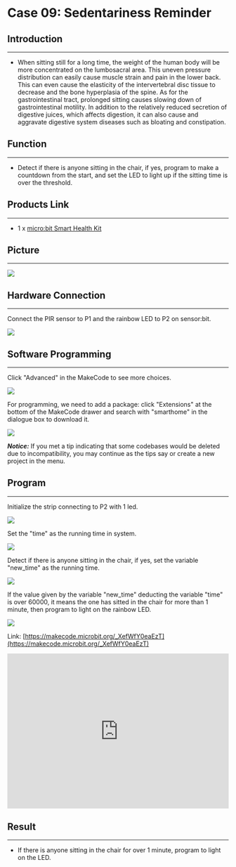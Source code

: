 # Case 09: Sedentariness Reminder

##   Introduction
---

- When sitting still for a long time, the weight of the human body will be more concentrated on the lumbosacral area. This uneven pressure distribution can easily cause muscle strain and pain in the lower back. This can even cause the elasticity of the intervertebral disc tissue to decrease and the bone hyperplasia of the spine. As for the gastrointestinal tract, prolonged sitting causes slowing down of gastrointestinal motility. In addition to the relatively reduced secretion of digestive juices, which affects digestion, it can also cause and aggravate digestive system diseases such as bloating and constipation.

## Function
---

- Detect if there is anyone sitting in the chair, if yes, program to make a countdown from the start, and set the LED to light up if the sitting time is over the threshold. 

## Products Link
---
- 1 x [micro:bit Smart Health Kit]()

## Picture
---

![](./images/microbit-Smart-Health-Kit-case-01-02.png)

## Hardware Connection
---

Connect the PIR sensor to P1 and the rainbow LED to P2 on sensor:bit. 

![](./images/microbit-Smart-Health-Kit-case-09-03.png)

## Software Programming 
---

Click "Advanced" in the MakeCode to see more choices.

![](./images/microbit-Smart-Health-Kit-case-01-04.png)

For programming, we need to add a package: click "Extensions" at the bottom of the MakeCode drawer and search with "smarthome" in the dialogue box to download it. 

![](./images/microbit-Smart-Health-Kit-case-01-05.png)

***Notice:*** If you met a tip indicating that some codebases would be deleted due to incompatibility, you may continue as the tips say or create a new project in the menu. 

## Program 
---
Initialize the strip connecting to P2 with 1 led. 

![](./images/microbit-Smart-Health-Kit-case-09-07.png)

Set the "time" as the running time in system. 

![](./images/microbit-Smart-Health-Kit-case-09-08.png)

Detect if there is anyone sitting in the chair, if yes, set the variable "new_time"  as the running time. 

![](./images/microbit-Smart-Health-Kit-case-09-09.png)

If the value given by the variable  "new_time"  deducting the variable "time" is over 60000, it means the one has sitted in the chair for more than 1 minute, then program to light on the rainbow LED. 

![](./images/microbit-Smart-Health-Kit-case-09-10.png)


Link: [https://makecode.microbit.org/_XefWfY0eaEzT](https://makecode.microbit.org/_XefWfY0eaEzT)

<div style="position:relative;height:0;padding-bottom:70%;overflow:hidden;">
<iframe style="position:absolute;top:0;left:0;width:100%;height:100%;" src="https://makecode.microbit.org/#pub:https://makecode.microbit.org/_XefWfY0eaEzT" frameborder="0" sandbox="allow-popups allow-forms allow-scripts allow-same-origin">
</iframe>
</div>  


## Result
---
- If there is anyone sitting in the chair for over 1 minute, program to light on the LED. 



